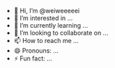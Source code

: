 - 👋 Hi, I’m @weiweeeeei
- 👀 I’m interested in ...
- 🌱 I’m currently learning ...
- 💞️ I’m looking to collaborate on ...
- 📫 How to reach me ...
- 😄 Pronouns: ...
- ⚡ Fun fact: ...

<!---
weiweeeeei/weiweeeeei is a ✨ special ✨ repository because its `README.md` (this file) appears on your GitHub profile.
You can click the Preview link to take a look at your changes.
--->
